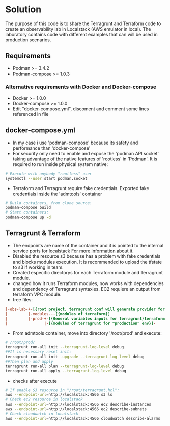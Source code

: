 # Solution
The purpose of this code is to share the Terragrunt and Terraform code to create an observability lab in Localstack (AWS emulator in local). The laboratory contains code with different examples that can will be used in production scenarios.
## Requirements
- Podman >= 3.4.2
- Podman-compose >= 1.0.3
### Alternative requirements with Docker and Docker-compose
- Docker >= 1.0.0
- Docker-compose >= 1.0.0
- Edit "docker-compose.yml", discoment and comment some lines referenced in file

## docker-compose.yml
- In my case i use 'podman-compose' because its safety and performance than 'docker-compose' 
- For security only need to enable and expose the 'podman API socket' taking advantage of the native 
  features of 'rootless' in 'Podman'. It is required to run inside physical system native:
```bash
# Execute with anybody "rootless" user
systemctl --user start podman.socket
```
- Terraform and Terragrunt require fake credentials. Exported fake credentials inside the 'admtools' container

```bash
# Build containers, from clone source:
podman-compose build
# Start containers:
podman-compose up -d
```


## Terragrunt & Terraform

- The endpoints are name of the container and it is pointed to the internal service ports for localstack
  [For more information about it.](https://docs.localstack.cloud/references/external-ports/)
- Disabled the resource s3 because has a problem with fake credentials and blocks modules execution. It is recommended to upload the tfstate to s3 if working in team.
- Created especific directorys for each Terraform module and Terragrunt module.
- changed how it runs Terraform modules, now works with dependencies and dependency of Terragrunt 
syntaxies. EC2 requiere an output from terraform VPC module.
- tree files:

```ini
|-obs-lab-+-[{root project, terragrunt conf will generate provider for terraform modules}]
|         |-modules---[{modules of terraform}]
|         |-prod-+-[{General variables inputs for terragrunt/terraform and dependencies}]
|                |-[{modules of terragrunt for "production" env}]-
```

- From admtools container, move into directory '/root/prod' and execute:
```bash
# /root/prod/
terragrunt run-all init --terragrunt-log-level debug
##If is necessary reset init:
terragrunt run-all init -upgrade --terragrunt-log-level debug
##Then plan and apply
terragrunt run-all plan --terragrunt-log-level debug
terragrunt run-all apply --terragrunt-log-level debug
```
- checks after execute
```bash
# If enable S3 resource in "/root/terragrunt.hcl": 
aws --endpoint-url=http://localstack:4566 s3 ls
# Check ec2 resource in localstack
aws --endpoint-url=http://localstack:4566 ec2 describe-instances
aws --endpoint-url=http://localstack:4566 ec2 describe-subnets
# Check cloudwatch in localstack
aws --endpoint-url=http://localstack:4566 cloudwatch describe-alarms
```